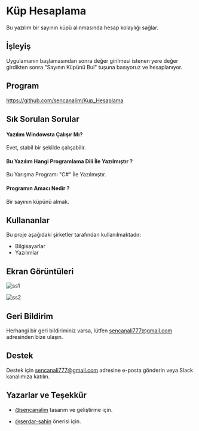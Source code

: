 # Küp Hesaplama 

Bu yazılım bir sayının küpü alınmasında hesap kolaylığı sağlar.


## İşleyiş

Uygulamanın başlamasından sonra değer girilmesi istenen yere değer girdikten sonra "Sayının Küpünü Bul" tuşuna basıyoruz ve hesaplanıyor.

  
## Program

https://github.com/sencanalim/Kup_Hesaplama
  
## Sık Sorulan Sorular

#### Yazılım Windowsta Çalışır Mı?

Evet, stabil bir şekilde çalışabilir.

#### Bu Yazılım Hangi Programlama Dili İle Yazılmıştır ?

Bu Yarışma Programı "C#" İle Yazılmıştır.

#### Programın Amacı Nedir ?

Bir sayının küpünü almak.

  
## Kullananlar

Bu proje aşağıdaki şirketler tarafından kullanılmaktadır:

- Bilgisayarlar
- Yazılımlar


## Ekran Görüntüleri

![ss1](https://r.resimlink.com/LjsP3NbRy.jpg)

![ss2](https://r.resimlink.com/9cF2_gA.jpg)


## Geri Bildirim

Herhangi bir geri bildiriminiz varsa, lütfen sencanali777@gmail.com adresinden bize ulaşın.

  
## Destek

Destek için sencanali777@gmail.com adresine e-posta gönderin veya Slack kanalımıza katılın.

  
## Yazarlar ve Teşekkür

- [@sencanalim](https://github.com/sencanalim) tasarım ve geliştirme için.

- [@serdar-sahin](https://github.com/serdar-sahin) önerisi için.
  
